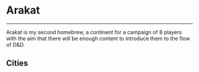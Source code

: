 # Arakat
* * *

Arakat is my second homebrew, a continent for a campaign of 8 players with the aim that there will be enough content to introduce them to the flow of D&D.

## Cities

